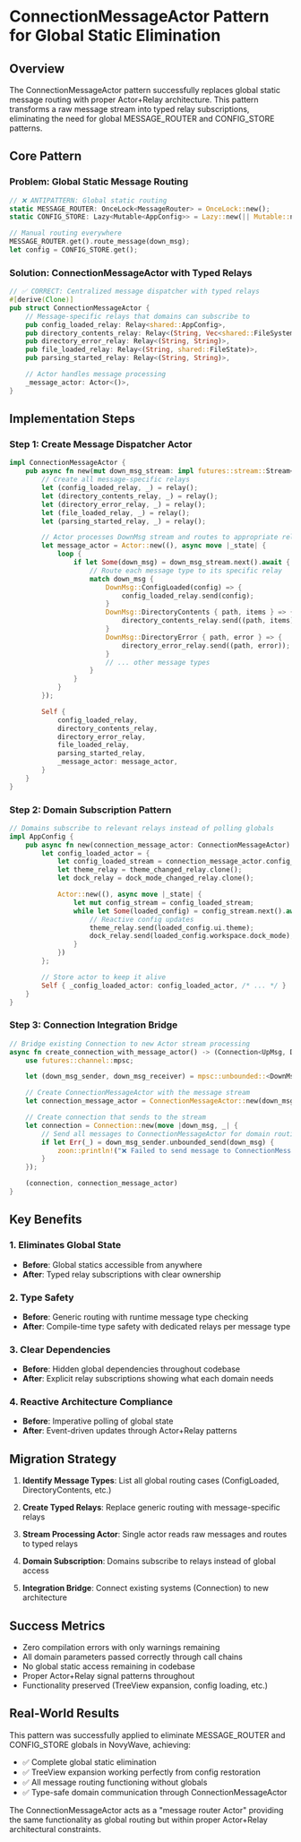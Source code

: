 # ConnectionMessageActor Pattern for Global Static Elimination

## Overview

The ConnectionMessageActor pattern successfully replaces global static message routing with proper Actor+Relay architecture. This pattern transforms a raw message stream into typed relay subscriptions, eliminating the need for global MESSAGE_ROUTER and CONFIG_STORE patterns.

## Core Pattern

### Problem: Global Static Message Routing
```rust
// ❌ ANTIPATTERN: Global static routing
static MESSAGE_ROUTER: OnceLock<MessageRouter> = OnceLock::new();
static CONFIG_STORE: Lazy<Mutable<AppConfig>> = Lazy::new(|| Mutable::new(AppConfig::default()));

// Manual routing everywhere
MESSAGE_ROUTER.get().route_message(down_msg);
let config = CONFIG_STORE.get();
```

### Solution: ConnectionMessageActor with Typed Relays
```rust
// ✅ CORRECT: Centralized message dispatcher with typed relays
#[derive(Clone)]
pub struct ConnectionMessageActor {
    // Message-specific relays that domains can subscribe to
    pub config_loaded_relay: Relay<shared::AppConfig>,
    pub directory_contents_relay: Relay<(String, Vec<shared::FileSystemItem>)>,
    pub directory_error_relay: Relay<(String, String)>,
    pub file_loaded_relay: Relay<(String, shared::FileState)>,
    pub parsing_started_relay: Relay<(String, String)>,

    // Actor handles message processing
    _message_actor: Actor<()>,
}
```

## Implementation Steps

### Step 1: Create Message Dispatcher Actor
```rust
impl ConnectionMessageActor {
    pub async fn new(mut down_msg_stream: impl futures::stream::Stream<Item = DownMsg> + Unpin) -> Self {
        // Create all message-specific relays
        let (config_loaded_relay, _) = relay();
        let (directory_contents_relay, _) = relay();
        let (directory_error_relay, _) = relay();
        let (file_loaded_relay, _) = relay();
        let (parsing_started_relay, _) = relay();

        // Actor processes DownMsg stream and routes to appropriate relays
        let message_actor = Actor::new((), async move |_state| {
            loop {
                if let Some(down_msg) = down_msg_stream.next().await {
                    // Route each message type to its specific relay
                    match down_msg {
                        DownMsg::ConfigLoaded(config) => {
                            config_loaded_relay.send(config);
                        }
                        DownMsg::DirectoryContents { path, items } => {
                            directory_contents_relay.send((path, items));
                        }
                        DownMsg::DirectoryError { path, error } => {
                            directory_error_relay.send((path, error));
                        }
                        // ... other message types
                    }
                }
            }
        });

        Self {
            config_loaded_relay,
            directory_contents_relay,
            directory_error_relay,
            file_loaded_relay,
            parsing_started_relay,
            _message_actor: message_actor,
        }
    }
}
```

### Step 2: Domain Subscription Pattern
```rust
// Domains subscribe to relevant relays instead of polling globals
impl AppConfig {
    pub async fn new(connection_message_actor: ConnectionMessageActor) -> Self {
        let config_loaded_actor = {
            let config_loaded_stream = connection_message_actor.config_loaded_relay.subscribe();
            let theme_relay = theme_changed_relay.clone();
            let dock_relay = dock_mode_changed_relay.clone();

            Actor::new((), async move |_state| {
                let mut config_stream = config_loaded_stream;
                while let Some(loaded_config) = config_stream.next().await {
                    // Reactive config updates
                    theme_relay.send(loaded_config.ui.theme);
                    dock_relay.send(loaded_config.workspace.dock_mode);
                }
            })
        };

        // Store actor to keep it alive
        Self { _config_loaded_actor: config_loaded_actor, /* ... */ }
    }
}
```

### Step 3: Connection Integration Bridge
```rust
// Bridge existing Connection to new Actor stream processing
async fn create_connection_with_message_actor() -> (Connection<UpMsg, DownMsg>, ConnectionMessageActor) {
    use futures::channel::mpsc;

    let (down_msg_sender, down_msg_receiver) = mpsc::unbounded::<DownMsg>();

    // Create ConnectionMessageActor with the message stream
    let connection_message_actor = ConnectionMessageActor::new(down_msg_receiver).await;

    // Create connection that sends to the stream
    let connection = Connection::new(move |down_msg, _| {
        // Send all messages to ConnectionMessageActor for domain routing
        if let Err(_) = down_msg_sender.unbounded_send(down_msg) {
            zoon::println!("❌ Failed to send message to ConnectionMessageActor");
        }
    });

    (connection, connection_message_actor)
}
```

## Key Benefits

### 1. Eliminates Global State
- **Before**: Global statics accessible from anywhere
- **After**: Typed relay subscriptions with clear ownership

### 2. Type Safety
- **Before**: Generic routing with runtime message type checking
- **After**: Compile-time type safety with dedicated relays per message type

### 3. Clear Dependencies
- **Before**: Hidden global dependencies throughout codebase
- **After**: Explicit relay subscriptions showing what each domain needs

### 4. Reactive Architecture Compliance
- **Before**: Imperative polling of global state
- **After**: Event-driven updates through Actor+Relay patterns

## Migration Strategy

1. **Identify Message Types**: List all global routing cases (ConfigLoaded, DirectoryContents, etc.)

2. **Create Typed Relays**: Replace generic routing with message-specific relays

3. **Stream Processing Actor**: Single actor reads raw messages and routes to typed relays

4. **Domain Subscription**: Domains subscribe to relays instead of global access

5. **Integration Bridge**: Connect existing systems (Connection) to new architecture

## Success Metrics

- Zero compilation errors with only warnings remaining
- All domain parameters passed correctly through call chains
- No global static access remaining in codebase
- Proper Actor+Relay signal patterns throughout
- Functionality preserved (TreeView expansion, config loading, etc.)

## Real-World Results

This pattern was successfully applied to eliminate MESSAGE_ROUTER and CONFIG_STORE globals in NovyWave, achieving:
- ✅ Complete global static elimination
- ✅ TreeView expansion working perfectly from config restoration
- ✅ All message routing functioning without globals
- ✅ Type-safe domain communication through ConnectionMessageActor

The ConnectionMessageActor acts as a "message router Actor" providing the same functionality as global routing but within proper Actor+Relay architectural constraints.